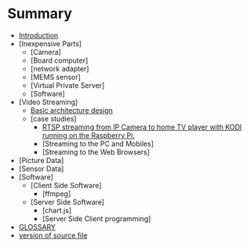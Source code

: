 # Summary

* [Introduction](README.md)
* [Inexpensive Parts]
    * [Camera]
    * [Board computer]
    * [network adapter]
    * [MEMS sensor]
    * [Virtual Private Server]
    * [Software]
* [Video Streaming]
  * [Basic architecture design](BA_streaming.md)
  * [case studies]
    * [RTSP streaming from IP Camera to home TV player with KODI running on the Raspberry Pi.](Streaming_on_TV.md)
    * [Streaming to the PC and Mobiles]
    * [Streaming to the Web Browsers]
* [Picture Data]
* [Sensor Data]
* [Software]
  * [Client Side Software]
    * [ffmpeg] 
  * [Server Side Software]
    * [chart.js]
    * [Server Side Client programming]
* [GLOSSARY](GLOSSARY.md)
* [version of source file](version.md)
